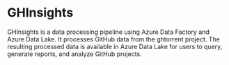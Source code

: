 # GHInsights
GHInsights is a data processing pipeline using Azure Data Factory and Azure Data Lake.  It processes GitHub data from the ghtorrent project.  The resulting processed data is available in Azure Data Lake for users to query, generate reports, and analyze GitHub projects.
